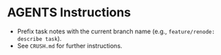 # AGENTS Instructions
- Prefix task notes with the current branch name (e.g., `feature/renode: describe task`).
- See `CRUSH.md` for further instructions.

